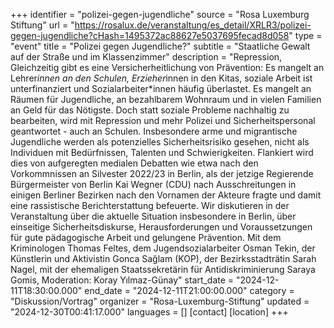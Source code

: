 +++
identifier = "polizei-gegen-jugendliche"
source = "Rosa Luxemburg Stiftung"
url = "https://rosalux.de/veranstaltung/es_detail/XRLR3/polizei-gegen-jugendliche?cHash=1495372ac88627e5037695fecad8d058"
type = "event"
title = "Polizei gegen Jugendliche?"
subtitle = "Staatliche Gewalt auf der Straße und im Klassenzimmer"
description = "Repression, 
Gleichzeitig gibt es eine Versicherheitlichung von Prävention: Es mangelt an Lehrer*innen an den Schulen, Erzieher*innen in den Kitas, soziale Arbeit ist unterfinanziert und Sozialarbeiter*innen häufig überlastet. Es mangelt an Räumen für Jugendliche, an bezahlbarem Wohnraum und in vielen Familien an Geld für das Nötigste. Doch statt soziale Probleme nachhaltig zu bearbeiten, wird mit Repression und mehr Polizei und Sicherheitspersonal geantwortet - auch an Schulen. Insbesondere arme und migrantische Jugendliche werden als potenzielles Sicherheitsrisiko gesehen, nicht als Individuen mit Bedürfnissen, Talenten und Schwierigkeiten. Flankiert wird dies von aufgeregten medialen Debatten wie etwa nach den Vorkommnissen an Silvester 2022/23 in Berlin, als der jetzige Regierende Bürgermeister von Berlin Kai Wegner (CDU) nach Ausschreitungen in einigen Berliner Bezirken nach den Vornamen der Akteure fragte und damit eine rassistische Berichterstattung befeuerte.
Wir diskutieren in der Veranstaltung über die aktuelle Situation insbesondere in Berlin, über einseitige Sicherheitsdiskurse, Herausforderungen und Voraussetzungen für gute pädagogische Arbeit und gelungene Prävention. 
Mit dem Kriminologen Thomas Feltes, dem Jugendsozialarbeiter Osman Tekin, der Künstlerin und Aktivistin Gonca Sağlam (KOP), der Bezirksstadträtin Sarah Nagel, mit der ehemaligen Staatssekretärin für Antidiskriminierung Saraya Gomis, Moderation: Koray Yılmaz-Günay"
start_date = "2024-12-11T18:30:00.000"
end_date = "2024-12-11T21:00:00.000"
category = "Diskussion/Vortrag"
organizer = "Rosa-Luxemburg-Stiftung"
updated = "2024-12-30T00:41:17.000"
languages = []
[contact]
[location]
+++